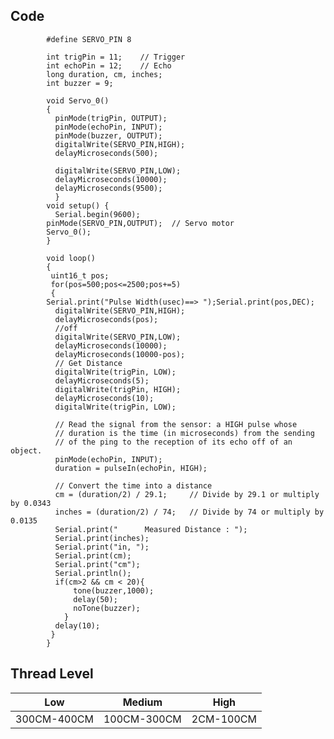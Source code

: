

## Code


            #define SERVO_PIN 8

            int trigPin = 11;    // Trigger
            int echoPin = 12;    // Echo
            long duration, cm, inches;
            int buzzer = 9;

            void Servo_0()
            {
              pinMode(trigPin, OUTPUT);
              pinMode(echoPin, INPUT);
              pinMode(buzzer, OUTPUT);
              digitalWrite(SERVO_PIN,HIGH);
              delayMicroseconds(500);

              digitalWrite(SERVO_PIN,LOW);
              delayMicroseconds(10000);
              delayMicroseconds(9500);
              }
            void setup() {
              Serial.begin(9600);
            pinMode(SERVO_PIN,OUTPUT);  // Servo motor
            Servo_0();
            }

            void loop()
            {
             uint16_t pos;
             for(pos=500;pos<=2500;pos+=5)
             {
            Serial.print("Pulse Width(usec)==> ");Serial.print(pos,DEC);
              digitalWrite(SERVO_PIN,HIGH);
              delayMicroseconds(pos);
              //off
              digitalWrite(SERVO_PIN,LOW);
              delayMicroseconds(10000);
              delayMicroseconds(10000-pos);
              // Get Distance
              digitalWrite(trigPin, LOW);
              delayMicroseconds(5);
              digitalWrite(trigPin, HIGH);
              delayMicroseconds(10);
              digitalWrite(trigPin, LOW);

              // Read the signal from the sensor: a HIGH pulse whose
              // duration is the time (in microseconds) from the sending
              // of the ping to the reception of its echo off of an object.
              pinMode(echoPin, INPUT);
              duration = pulseIn(echoPin, HIGH);

              // Convert the time into a distance
              cm = (duration/2) / 29.1;     // Divide by 29.1 or multiply by 0.0343
              inches = (duration/2) / 74;   // Divide by 74 or multiply by 0.0135
              Serial.print("      Measured Distance : ");
              Serial.print(inches);
              Serial.print("in, ");
              Serial.print(cm);
              Serial.print("cm");
              Serial.println();
              if(cm>2 && cm < 20){
                  tone(buzzer,1000);
                  delay(50);
                  noTone(buzzer);
                }
              delay(10);
             }
            }

## Thread Level

|Low|Medium|High|
|-----|-------|------|
|300CM-400CM|100CM-300CM|2CM-100CM|
